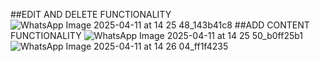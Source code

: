 ##EDIT AND DELETE FUNCTIONALITY
![WhatsApp Image 2025-04-11 at 14 25 48_143b41c8](https://github.com/user-attachments/assets/e1537531-614a-4b37-a43a-eff4c37ba238)
##ADD CONTENT FUNCTIONALITY
![WhatsApp Image 2025-04-11 at 14 25 50_b0ff25b1](https://github.com/user-attachments/assets/7ce4e92e-47bd-4ade-9b82-efdb712162a5)
![WhatsApp Image 2025-04-11 at 14 26 04_ff1f4235](https://github.com/user-attachments/assets/8f5e4e05-e47d-4bf9-8279-267b93a5563f)


